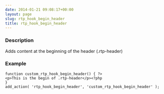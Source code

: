 ```yaml
---
date: 2014-01-21 09:08:17+00:00
layout: page
slug: rtp_hook_begin_header
title: rtp_hook_begin_header
---
```


### Description


Adds content at the beginning of the header (.rtp-header)


### Example



    
    function custom_rtp_hook_begin_header() { ?>
    <p>This is the begin of .rtp-header</p><?php
    }
    add_action( 'rtp_hook_begin_header', 'custom_rtp_hook_begin_header' );
